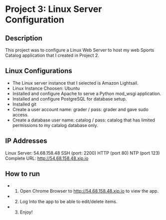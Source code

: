 # Project 3: Linux Server Configuration
## Description
This project was to configure a Linux Web Server to host my web Sports Catalog application that I created in Project 2.  

## Linux Configurations
- The Linux server instance that I selected is Amazon Lightsail.
- Linux Instance Choosen: Ubuntu
- Installed and configure Apache to serve a Python mod_wsgi application.  
- Installed and configure PostgreSQL for database setup.
- Installed git
- Create a user account name: grader / pass: grader and gave sudo access.
- Create a database user name: catalog / pass: catalog that has limited permissions to my catalog database only.

## IP Addresses
Linux Server: 54.68.158.48
SSH (port: 2200)
HTTP (port 80)
NTP (port 123)
Complete URL: http://54.68.158.48.xip.io

## How to run
* 1. Open Chrome Browser to http://54.68.158.48.xip.io to view the app.
* 2. Log Into the app to be able to edit/delete items.
* 3. Enjoy!